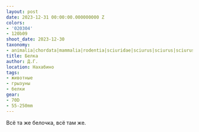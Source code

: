 ```yaml
---
layout: post
date: 2023-12-31 00:00:00.000000000 Z
colors:
- '020304'
- 120b09
shoot_date: 2023-12-30
taxonomy:
- animalia|chordata|mammalia|rodentia|sciuridae|sciurus|sciurus|sciurus vulgaris
title: Белка
author: Д.Г.
location: Нахабино
tags:
- животные
- грызуны
- белки
gear:
- 70D
- 55-250mm
---
```

Всё та же белочка, всё там же.

